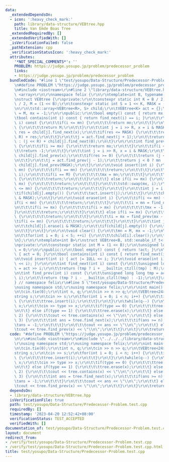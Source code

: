 ```yaml
---
data:
  _extendedDependsOn:
  - icon: ':heavy_check_mark:'
    path: library/data-structure/VEBtree.hpp
    title: Van Emde Boas Tree
  _extendedRequiredBy: []
  _extendedVerifiedWith: []
  _isVerificationFailed: false
  _pathExtension: cpp
  _verificationStatusIcon: ':heavy_check_mark:'
  attributes:
    '*NOT_SPECIAL_COMMENTS*': ''
    PROBLEM: https://judge.yosupo.jp/problem/predecessor_problem
    links:
    - https://judge.yosupo.jp/problem/predecessor_problem
  bundledCode: "#line 1 \"test/yosupo/Data-Structure/Predecessor-Problem.test.cpp\"\
    \n#define PROBLEM \"https://judge.yosupo.jp/problem/predecessor_problem\"\r\n\r\
    \n#include <iostream>\r\n#line 2 \"library/data-structure/VEBtree.hpp\"\n#include\
    \ <array>\r\n\r\nnamespace felix {\r\n\r\ntemplate<int B, typename ENABLE = void>\r\
    \nstruct VEBtree {\r\nprivate:\r\n\tconstexpr static int K = B / 2, R = (B + 1)\
    \ / 2, M = (1 << B);\r\n\tconstexpr static int S = 1 << K, MASK = (1 << R) - 1;\r\
    \n\r\n\tstd::array<VEBtree<R>, S> child;\r\n\tVEBtree<K> act = {};\r\n\tint mn\
    \ = M, mx = -1;\r\n\r\npublic:\r\n\tbool empty() const { return mx < mn; }\r\n\
    \tbool contains(int i) const { return find_next(i) == i; }\r\n\t\r\n\tint find_next(int\
    \ i) const {\r\n\t\tif(i <= mn) {\r\n\t\t\treturn mn;\r\n\t\t}\r\n\t\tif(i > mx)\
    \ {\r\n\t\t\treturn M;\r\n\t\t}\r\n\t\tint j = i >> R, x = i & MASK;\r\n\t\tint\
    \ res = child[j].find_next(x);\r\n\t\tif(res <= MASK) {\r\n\t\t\treturn (j <<\
    \ R) + res;\r\n\t\t}\r\n\t\tj = act.find_next(j + 1);\r\n\t\treturn j >= S ? mx\
    \ : (j << R) + child[j].find_next(0);\r\n\t}\r\n\r\n\tint find_prev(int i) const\
    \ {\r\n\t\tif(i >= mx) {\r\n\t\t\treturn mx;\r\n\t\t}\r\n\t\tif(i < mn) {\r\n\t\
    \t\treturn -1;\r\n\t\t}\r\n\t\tint j = i >> R, x = i & MASK;\r\n\t\tint res =\
    \ child[j].find_prev(x);\r\n\t\tif(res >= 0) {\r\n\t\t\treturn (j << R) + res;\r\
    \n\t\t}\r\n\t\tj = act.find_prev(j - 1);\r\n\t\treturn j < 0 ? mn : (j << R) +\
    \ child[j].find_prev(MASK);\r\n\t}\r\n\r\n\tvoid insert(int i) {\r\n\t\tif(i <=\
    \ mn) {\r\n\t\t\tif(i == mn) {\r\n\t\t\t\treturn;\r\n\t\t\t}\r\n\t\t\tstd::swap(mn,\
    \ i);\r\n\t\t\tif(i == M) {\r\n\t\t\t\tmx = mn;\r\n\t\t\t}\r\n\t\t\tif(i >= mx)\
    \ {\r\n\t\t\t\treturn;\r\n\t\t\t}\r\n\t\t} else if(i >= mx) {\r\n\t\t\tif(i ==\
    \ mx) {\r\n\t\t\t\treturn;\r\n\t\t\t}\r\n\t\t\tstd::swap(mx, i);\r\n\t\t\tif(i\
    \ <= mn) {\r\n\t\t\t\treturn;\r\n\t\t\t}\r\n\t\t}\r\n\t\tint j = i >> R;\r\n\t\
    \tif(child[j].empty()) {\r\n\t\t\tact.insert(j);\r\n\t\t}\r\n\t\tchild[j].insert(i\
    \ & MASK);\r\n\t}\r\n\r\n\tvoid erase(int i) {\r\n\t\tif(i <= mn) {\r\n\t\t\t\
    if(i < mn) {\r\n\t\t\t\treturn;\r\n\t\t\t}\r\n\t\t\ti = mn = find_next(mn + 1);\r\
    \n\t\t\tif(i >= mx) {\r\n\t\t\t\tif(i > mx) {\r\n\t\t\t\t\tmx = -1;\r\n\t\t\t\t\
    }\r\n\t\t\t\treturn;\r\n\t\t\t}\r\n\t\t} else if(i >= mx) {\r\n\t\t\tif(i > mx)\
    \ {\r\n\t\t\t\treturn;\r\n\t\t\t}\r\n\t\t\ti = mx = find_prev(mx - 1);\r\n\t\t\
    \tif(i <= mn) {\r\n\t\t\t\treturn;\r\n\t\t\t}\r\n\t\t}\r\n\t\tint j = i >> R;\r\
    \n\t\tchild[j].erase(i & MASK);\r\n\t\tif(child[j].empty()) {\r\n\t\t\tact.erase(j);\r\
    \n\t\t}\r\n\t}\r\n\r\n\tvoid clear() {\r\n\t\tmn = M, mx = -1;\r\n\t\tact.clear();\r\
    \n\t\tfor(int i = 0; i < S; ++i) {\r\n\t\t\tchild[i].clear();\r\n\t\t}\r\n\t}\r\
    \n};\r\n\r\ntemplate<int B>\r\nstruct VEBtree<B, std::enable_if_t<(B <= 6)>> {\r\
    \nprivate:\r\n\tconstexpr static int M = (1 << B);\r\n\tunsigned long long act\
    \ = 0;\r\n\r\npublic:\r\n\tbool empty() const { return !act; }\r\n\tvoid clear()\
    \ { act = 0; }\r\n\tbool contains(int i) const { return find_next(i) == i; }\r\
    \n\tvoid insert(int i) { act |= 1ULL << i; }\r\n\tvoid erase(int i) { act &= ~(1ULL\
    \ << i); }\r\n\r\n\tint find_next(int i) const {\r\n\t\tunsigned long long tmp\
    \ = act >> i;\r\n\t\treturn (tmp ? i + __builtin_ctzll(tmp) : M);\r\n\t}\r\n\r\
    \n\tint find_prev(int i) const {\r\n\t\tunsigned long long tmp = act << (63 -\
    \ i);\r\n\t\treturn (tmp ? i - __builtin_clzll(tmp) : -1);\r\n\t}\r\n};\r\n\r\n\
    } // namespace felix\r\n#line 5 \"test/yosupo/Data-Structure/Predecessor-Problem.test.cpp\"\
    \nusing namespace std;\r\nusing namespace felix;\r\n\r\nint main() {\r\n\tios::sync_with_stdio(false);\r\
    \n\tcin.tie(0);\r\n\tint n, q;\r\n\tcin >> n >> q;\r\n\tVEBtree<24> tree;\r\n\t\
    string s;\r\n\tcin >> s;\r\n\tfor(int i = 0; i < n; i++) {\r\n\t\tif(s[i] == '1')\
    \ {\r\n\t\t\ttree.insert(i);\r\n\t\t}\r\n\t}\r\n\twhile(q--) {\r\n\t\tint type,\
    \ x;\r\n\t\tcin >> type >> x;\r\n\t\tif(type == 0) {\r\n\t\t\ttree.insert(x);\r\
    \n\t\t} else if(type == 1) {\r\n\t\t\ttree.erase(x);\r\n\t\t} else if(type ==\
    \ 2) {\r\n\t\t\tcout << tree.contains(x) << \"\\n\";\r\n\t\t} else if(type ==\
    \ 3) {\r\n\t\t\tint ans = tree.find_next(x);\r\n\t\t\tif(ans >= n) {\r\n\t\t\t\
    \tans = -1;\r\n\t\t\t}\r\n\t\t\tcout << ans << \"\\n\";\r\n\t\t} else {\r\n\t\t\
    \tcout << tree.find_prev(x) << \"\\n\";\r\n\t\t}\r\n\t}\r\n\treturn 0;\r\n}\r\n"
  code: "#define PROBLEM \"https://judge.yosupo.jp/problem/predecessor_problem\"\r\
    \n\r\n#include <iostream>\r\n#include \"../../../library/data-structure/VEBtree.hpp\"\
    \r\nusing namespace std;\r\nusing namespace felix;\r\n\r\nint main() {\r\n\tios::sync_with_stdio(false);\r\
    \n\tcin.tie(0);\r\n\tint n, q;\r\n\tcin >> n >> q;\r\n\tVEBtree<24> tree;\r\n\t\
    string s;\r\n\tcin >> s;\r\n\tfor(int i = 0; i < n; i++) {\r\n\t\tif(s[i] == '1')\
    \ {\r\n\t\t\ttree.insert(i);\r\n\t\t}\r\n\t}\r\n\twhile(q--) {\r\n\t\tint type,\
    \ x;\r\n\t\tcin >> type >> x;\r\n\t\tif(type == 0) {\r\n\t\t\ttree.insert(x);\r\
    \n\t\t} else if(type == 1) {\r\n\t\t\ttree.erase(x);\r\n\t\t} else if(type ==\
    \ 2) {\r\n\t\t\tcout << tree.contains(x) << \"\\n\";\r\n\t\t} else if(type ==\
    \ 3) {\r\n\t\t\tint ans = tree.find_next(x);\r\n\t\t\tif(ans >= n) {\r\n\t\t\t\
    \tans = -1;\r\n\t\t\t}\r\n\t\t\tcout << ans << \"\\n\";\r\n\t\t} else {\r\n\t\t\
    \tcout << tree.find_prev(x) << \"\\n\";\r\n\t\t}\r\n\t}\r\n\treturn 0;\r\n}\r\n"
  dependsOn:
  - library/data-structure/VEBtree.hpp
  isVerificationFile: true
  path: test/yosupo/Data-Structure/Predecessor-Problem.test.cpp
  requiredBy: []
  timestamp: '2023-04-20 12:52:42+08:00'
  verificationStatus: TEST_ACCEPTED
  verifiedWith: []
documentation_of: test/yosupo/Data-Structure/Predecessor-Problem.test.cpp
layout: document
redirect_from:
- /verify/test/yosupo/Data-Structure/Predecessor-Problem.test.cpp
- /verify/test/yosupo/Data-Structure/Predecessor-Problem.test.cpp.html
title: test/yosupo/Data-Structure/Predecessor-Problem.test.cpp
---
```


